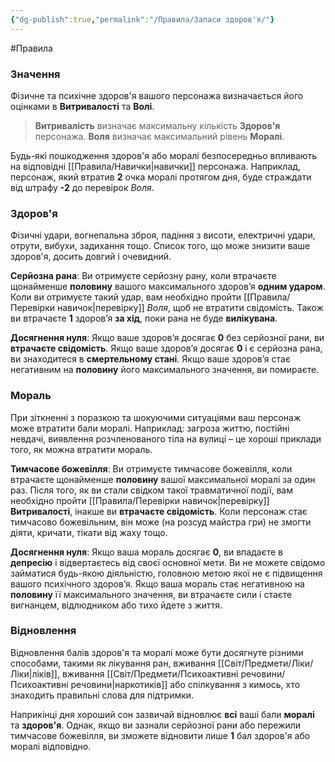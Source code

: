 ```yaml
---
{"dg-publish":true,"permalink":"/Правила/Запаси здоров'я/"}
---
```


#Правила 
### Значення
Фізичне та психічне здоров'я вашого персонажа визначається його оцінками в **Витривалості** та **Волі**.

> **Витривалість** визначає максимальну кількість **Здоров'я** персонажа.
> **Воля** визначає максимальний рівень **Моралі**.

Будь-які пошкодження здоров'я або моралі безпосередньо впливають на відповідні [[Правила/Навички\|навички]] персонажа. Наприклад, персонаж, який втратив **2** очка моралі протягом дня, буде страждати від штрафу **-2** до перевірок _Воля_.
### Здоров'я
Фізичні удари, вогнепальна зброя, падіння з висоти, електричні удари, отрути, вибухи, задихання тощо. Список того, що може знизити ваше здоров'я, досить довгий і очевидний.

**Серйозна рана**: Ви отримуєте серйозну рану, коли втрачаєте щонайменше **половину** вашого максимального здоров’я **одним ударом**. Коли ви отримуєте такий удар, вам необхідно пройти [[Правила/Перевірки навичок\|перевірку]] _Воля_, щоб не втратити свідомість. Також ви втрачаєте **1** здоров’я **за хід**, поки рана не буде **вилікувана**.

**Досягнення нуля**: Якщо ваше здоров’я досягає **0** без серйозної рани, ви **втрачаєте свідомість**. Якщо ваше здоров’я досягає **0** і є серйозна рана, ви знаходитеся в **смертельному стані**. Якщо ваше здоров’я стає негативним на **половину** його максимального значення, ви помираєте.
### Мораль
При зіткненні з поразкою та шокуючими ситуаціями ваш персонаж може втратити бали моралі. Наприклад: загроза життю, постійні невдачі, виявлення розчленованого тіла на вулиці – це хороші приклади того, як можна втратити мораль.

**Тимчасове божевілля**: Ви отримуєте тимчасове божевілля, коли втрачаєте щонайменше **половину** вашої максимальної моралі за один раз. Після того, як ви стали свідком такої травматичної події, вам необхідно пройти [[Правила/Перевірки навичок\|перевірку]] **Витривалості**, інакше ви **втрачаєте свідомість**. Коли персонаж стає тимчасово божевільним, він може (на розсуд майстра гри) не змогти діяти, кричати, тікати від жаху тощо.

**Досягнення нуля**: Якщо ваша мораль досягає **0**, ви впадаєте в **депресію** і відвертаєтесь від своєї основної мети. Ви не можете свідомо займатися будь-якою діяльністю, головною метою якої не є підвищення вашого психічного здоров’я. Якщо ваша мораль стає негативною на **половину** її максимального значення, ви втрачаєте сили і стаєте вигнанцем, відлюдником або тихо йдете з життя.
### Відновлення
Відновлення балів здоров'я та моралі може бути досягнуте різними способами, такими як лікування ран, вживання [[Світ/Предмети/Ліки/Ліки\|ліків]], вживання [[Світ/Предмети/Психоактивні речовини/Психоактивні речовини\|наркотиків]] або спілкування з кимось, хто знаходить правильні слова для підтримки.

Наприкінці дня хороший сон зазвичай відновлює **всі** ваші бали **моралі** та **здоров'я**. Однак, якщо ви зазнали серйозної рани або пережили тимчасове божевілля, ви зможете відновити лише **1** бал здоров'я або моралі відповідно.